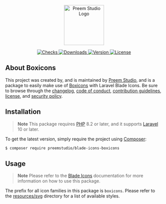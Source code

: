 <p align="center">
    <a href="https://preem.studio" target="_blank">
        <img src="https://raw.githubusercontent.com/PreemStudio/assets/main/logo-text.svg" width="128" alt="Preem Studio Logo" />
    </a>
</p>

<p align="center">
    <a href="https://github.com/PreemStudio/blade-icons-boxicons/actions">
        <img src="https://badge.sh/github/check-runs/PreemStudio/blade-icons-boxicons" alt="Checks" />
    </a>
    <a href="https://packagist.org/packages/preemstudio/blade-icons-boxicons">
        <img src="https://badge.sh/packagist/downloads/PreemStudio/blade-icons-boxicons" alt="Downloads" />
    </a>
    <a href="https://packagist.org/packages/preemstudio/blade-icons-boxicons">
        <img src="https://badge.sh/packagist/version/PreemStudio/blade-icons-boxicons" alt="Version" />
    </a>
    <a href="https://packagist.org/packages/preemstudio/blade-icons-boxicons">
        <img src="https://badge.sh/packagist/license/PreemStudio/blade-icons-boxicons" alt="License" />
    </a>
</p>

## About Boxicons

This project was created by, and is maintained by [Preem Studio](https://github.com/PreemStudio), and is a package to easily make use of [Boxicons](https://github.com/atisawd/boxicons) with Laravel Blade Icons. Be sure to browse through the [changelog](CHANGELOG.md), [code of conduct](.github/CODE_OF_CONDUCT.md), [contribution guidelines](.github/CONTRIBUTING.md), [license](LICENSE), and [security policy](.github/SECURITY.md).

## Installation

> **Note**
> This package requires [PHP](https://www.php.net/) 8.2 or later, and it supports [Laravel](https://laravel.com/) 10 or later.

To get the latest version, simply require the project using [Composer](https://getcomposer.org/):

```bash
$ composer require preemstudio/blade-icons-boxicons
```

## Usage

> **Note**
> Please refer to the [Blade Icons](https://github.com/PreemStudio/blade-icons) documentation for more information on how to use this package.

The prefix for all icon families in this package is `boxicons`. Please refer to the [resources/svg](/resources/svg) directory for a list of available styles.
